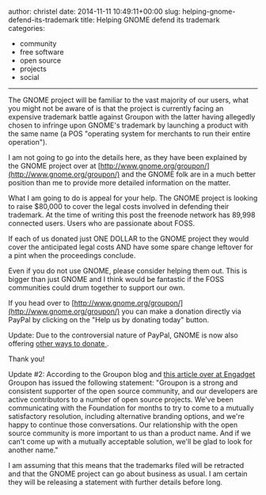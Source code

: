author: christel
date: 2014-11-11 10:49:11+00:00
slug: helping-gnome-defend-its-trademark
title: Helping GNOME defend its trademark
categories:
- community
- free software
- open source
- projects
- social
---

The GNOME project will be familiar to the vast majority of our users, what you might not be aware of is that the project is currently facing an expensive trademark battle against Groupon with the latter having allegedly chosen to infringe upon GNOME's trademark by launching a product with the same name (a POS "operating system for merchants to run their entire operation").



I am not going to go into the details here, as they have been explained by the GNOME project over at [http://www.gnome.org/groupon/](http://www.gnome.org/groupon/) and the GNOME folk are in a much better position than me to provide more detailed information on the matter.



What I am going to do is appeal for your help. The GNOME project is looking to raise $80,000 to cover the legal costs involved in defending their trademark. At the time of writing this post the freenode network has 89,998 connected users. Users who are passionate about FOSS.



If each of us donated just ONE DOLLAR to the GNOME project they would cover the anticipated legal costs AND have some spare change leftover for a pint when the proceedings conclude.



Even if you do not use GNOME, please consider helping them out. This is bigger than just GNOME and I think would be fantastic if the FOSS communities could drum together to support our own.



If you head over to [http://www.gnome.org/groupon/](http://www.gnome.org/groupon/) you can make a donation directly via PayPal by clicking on the "Help us by donating today" button.



Update: Due to the controversial nature of PayPal, GNOME is now also offering [ other ways to donate ](https://www.gnome.org/friends/other-ways-to-donate).



Thank you!



Update #2: According to the Groupon blog and [this article over at Engadget ](http://www.engadget.com/2014/11/11/groupon-gnome-foundation-trademark-war/)Groupon has issued the following statement: "Groupon is a strong and consistent supporter of the open source community, and our developers are active contributors to a number of open source projects. We've been communicating with the Foundation for months to try to come to a mutually satisfactory resolution, including alternative branding options, and we're happy to continue those conversations. Our relationship with the open source community is more important to us than a product name. And if we can't come up with a mutually acceptable solution, we'll be glad to look for another name."



I am assuming that this means that the trademarks filed will be retracted and that the GNOME project can go about business as usual. I am certain they will be releasing a statement with further details before long.

